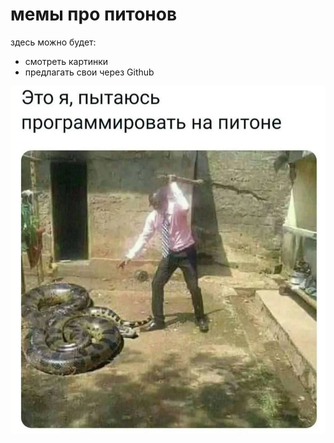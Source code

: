 # мемы про питонов

здесь можно будет:
- смотреть картинки
- предлагать свои через Github

![чел лупит питона палкой](img/photo1681117498.jpeg)